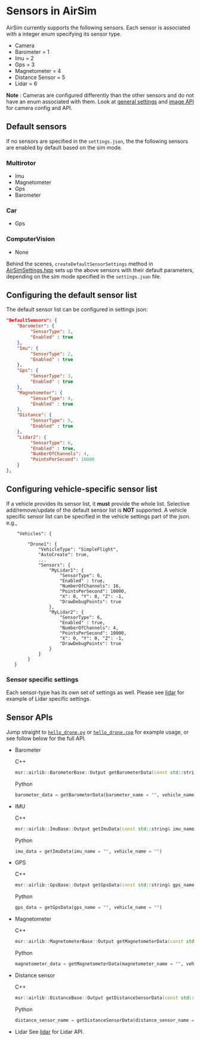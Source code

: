 # Sensors in AirSim

AirSim currently supports the following sensors.
Each sensor is associated with a integer enum specifying its sensor type.

* Camera
* Barometer = 1
* Imu = 2
* Gps = 3
* Magnetometer = 4
* Distance Sensor = 5
* Lidar = 6

**Note** :  Cameras are configured differently than the other sensors and do not have an enum associated with them.    Look at [general settings](settings.md) and [image API](image_apis.md) for camera config and API.

## Default sensors

If no sensors are specified in the `settings.json`, the the following sensors are enabled by default based on the sim mode.

### Multirotor
* Imu
* Magnetometer
* Gps
* Barometer

### Car
* Gps

### ComputerVision
* None

Behind the scenes, `createDefaultSensorSettings` method in [AirSimSettings.hpp](https://github.com/Microsoft/AirSim/blob/master/AirLib/include/common/AirSimSettings.hpp) sets up the above sensors with their default parameters, depending on the sim mode specified in the `settings.json` file.

## Configuring the default sensor list

The default sensor list can be configured in settings json:

```JSON
"DefaultSensors": {
    "Barometer": {
         "SensorType": 1,
         "Enabled" : true
    },
    "Imu": {
         "SensorType": 2,
         "Enabled" : true
    },
    "Gps": {
         "SensorType": 3,
         "Enabled" : true
    },
    "Magnetometer": {
         "SensorType": 4,
         "Enabled" : true
    },
    "Distance": {
         "SensorType": 5,
         "Enabled" : true
    },
    "Lidar2": {
         "SensorType": 6,
         "Enabled" : true,
         "NumberOfChannels": 4,
         "PointsPerSecond": 10000
    }
},
```

## Configuring vehicle-specific sensor list

If a vehicle provides its sensor list, it **must** provide the whole list. Selective add/remove/update of the default sensor list is **NOT** supported.
A vehicle specific sensor list can be specified in the vehicle settings part of the json.
e.g.,

```
    "Vehicles": {

        "Drone1": {
            "VehicleType": "SimpleFlight",
            "AutoCreate": true,
            ...
            "Sensors": {
                "MyLidar1": {
                    "SensorType": 6,
                    "Enabled" : true,
                    "NumberOfChannels": 16,
                    "PointsPerSecond": 10000,
                    "X": 0, "Y": 0, "Z": -1,
                    "DrawDebugPoints": true
                },
                "MyLidar2": {
                    "SensorType": 6,
                    "Enabled" : true,
                    "NumberOfChannels": 4,
                    "PointsPerSecond": 10000,
                    "X": 0, "Y": 0, "Z": -1,
                    "DrawDebugPoints": true
                }
            }
        }
   }
```

### Sensor specific settings
Each sensor-type has its own set of settings as well.
Please see [lidar](lidar.md) for example of Lidar specific settings.

## Sensor APIs
Jump straight to [`hello_drone.py`](https://github.com/Microsoft/AirSim/blob/master/PythonClient/multirotor/hello_drone.py) or [`hello_drone.cpp`](https://github.com/Microsoft/AirSim/blob/master/HelloDrone/main.cpp) for example usage, or see follow below for the full API.

- Barometer

    C++
    ```cpp
    msr::airlib::BarometerBase::Output getBarometerData(const std::string& barometer_name, const std::string& vehicle_name);
    ```

    Python
    ```python
    barometer_data = getBarometerData(barometer_name = "", vehicle_name = "")
    ```

- IMU

    C++
    ```cpp
    msr::airlib::ImuBase::Output getImuData(const std::string& imu_name = "", const std::string& vehicle_name = "");
    ```

    Python
    ```python
    imu_data = getImuData(imu_name = "", vehicle_name = "")
    ```

- GPS

    C++
    ```cpp
    msr::airlib::GpsBase::Output getGpsData(const std::string& gps_name = "", const std::string& vehicle_name = "");
    ```
    Python
    ```python
    gps_data = getGpsData(gps_name = "", vehicle_name = "")
    ```

- Magnetometer

    C++
    ```cpp
    msr::airlib::MagnetometerBase::Output getMagnetometerData(const std::string& magnetometer_name = "", const std::string& vehicle_name = "");
    ```
    Python
    ```python
    magnetometer_data = getMagnetometerData(magnetometer_name = "", vehicle_name = "")
    ```

- Distance sensor

    C++
    ```cpp
    msr::airlib::DistanceBase::Output getDistanceSensorData(const std::string& distance_sensor_name = "", const std::string& vehicle_name = "");
    ```
    Python
    ```python
    distance_sensor_name = getDistanceSensorData(distance_sensor_name = "", vehicle_name = "")
    ```

- Lidar
    See [lidar](lidar.md) for Lidar API.
